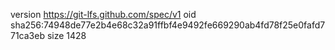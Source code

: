 version https://git-lfs.github.com/spec/v1
oid sha256:74948de77e2b4e68c32a91ffbf4e9492fe669290ab4fd78f25e0fafd771ca3eb
size 1428
